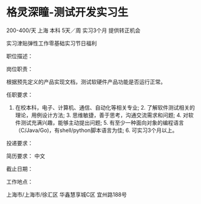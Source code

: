 # 格灵深瞳-测试开发实习生

200-400/天 上海 本科 5天／周 实习3个月 提供转正机会

实习津贴弹性工作零基础实习节日福利

职位描述：

岗位职责：

 根据预先定义的产品实现文档，测试软硬件产品功能是否运行正常。 

任职要求： 

1. 在校本科，电子、计算机、通信、自动化等相关专业; 2. 了解软件测试相关的理论，用例设计方法; 3. 思维敏捷，善于思考，沟通交流需求和问题; 4. 对软件测试充满兴趣，能够主动提出问题; 5. 有至少一种面向对象的编程语言（C/Java/Go)，有shell/python脚本语言为佳; 6. 可实习3个月以上。

投递要求：

简历要求： 中文

截止日期：

工作地点：

上海市/上海市/徐汇区 华鑫慧享城C区 宜州路188号